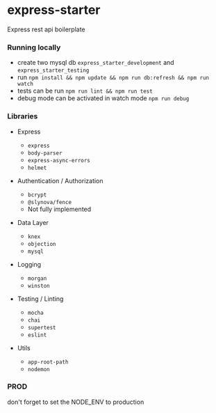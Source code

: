 # express-starter
Express rest api boilerplate


### Running locally

- create two mysql db `express_starter_development` and `express_starter_testing`
- run `npm install && npm update && npm run db:refresh && npm run watch`
- tests can be run `npm run lint && npm run test`
- debug mode can be activated in watch mode `npm run debug`


### Libraries

- Express
    - `express`
    - `body-parser`
    - `express-async-errors`
    - `helmet`

- Authentication / Authorization
    - `bcrypt`
    - `@slynova/fence`
    - Not fully implemented 

- Data Layer
    - `knex`
    - `objection`
    - `mysql`

- Logging
    - `morgan`
    - `winston`
    
- Testing / Linting
    - `mocha`
    - `chai`
    - `supertest`
    - `eslint`

- Utils
    - `app-root-path`
    - `nodemon`

### PROD
don't forget to set the NODE_ENV to production
